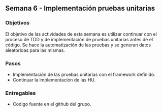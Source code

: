 ## Semana 6  - Implementación pruebas unitarias

### Objetivos

El objetivo de las actividades de esta semana es utilizar continuar con el proceso de TDD y de implementación de pruebas unitarias antes de el código. 
Se hace la automatización de las pruebas y se generan datos aleatorioas para las mismas.

### Pasos

* Implementación de las pruebas unitarias con el framework definido.
* Continuar la implementación de las HU.

### Entregables

* Codigo fuente en el github del grupo.